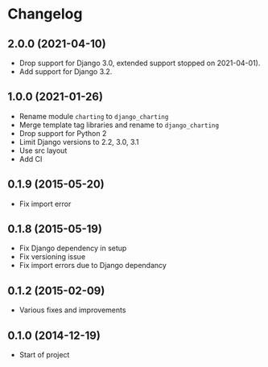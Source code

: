 # Changelog

## 2.0.0 (2021-04-10)

- Drop support for Django 3.0, extended support stopped on 2021-04-01).
- Add support for Django 3.2.

## 1.0.0 (2021-01-26)

- Rename module `charting` to `django_charting`
- Merge template tag libraries and rename to `django_charting`
- Drop support for Python 2
- Limit Django versions to 2.2, 3.0, 3.1
- Use src layout
- Add CI

## 0.1.9 (2015-05-20)

- Fix import error

## 0.1.8 (2015-05-19)

- Fix Django dependency in setup
- Fix versioning issue
- Fix import errors due to Django dependancy

## 0.1.2 (2015-02-09)

- Various fixes and improvements

## 0.1.0 (2014-12-19)

- Start of project
